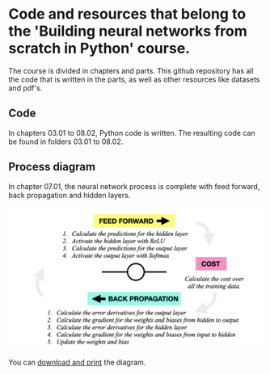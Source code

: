 # Code and resources that belong to the 'Building neural networks from scratch in Python' course.

The course is divided in chapters and parts. This github repository has all the code that is written in the parts, as well as other resources like datasets and pdf's.

## Code

In chapters 03.01 to 08.02, Python code is written. The resulting code can be found in folders 03.01 to 08.02.

## Process diagram

In chapter 07.01, the neural network process is complete with feed forward, back propagation and hidden layers.

![neural network process](https://github.com/madeinouweland/nn/blob/master/resources/nn%20process%20diagram.jpeg)

You can [download and print](https://github.com/madeinouweland/nn/blob/master/resources/nn%20process%20diagram.pdf) the diagram.
